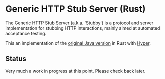 Generic HTTP Stub Server (Rust)
================================

The Generic HTTP Stub Server (a.k.a. 'Stubby') is a protocol and server implementation for stubbing HTTP interactions,
mainly aimed at automated acceptance testing.

This an implementation of the [original Java version](http://github.com/sensis/http-stub-server) in Rust with [Hyper](https://hyper.rs/).

Status
------

Very much a work in progress at this point. Please check back later.
